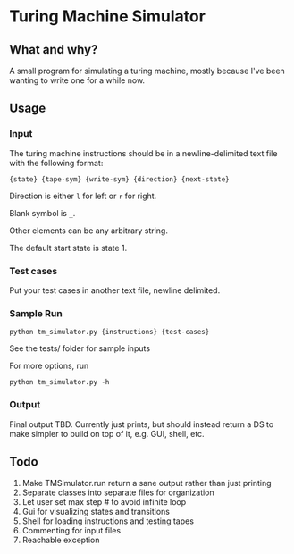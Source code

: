 Turing Machine Simulator
========================

What and why?
-------------

A small program for simulating a turing machine, mostly because I've been
wanting to write one for a while now.

Usage
-----

### Input

The turing machine instructions should be in a newline-delimited text file with
the following format:

    {state} {tape-sym} {write-sym} {direction} {next-state}

Direction is either `l` for left or `r` for right. 

Blank symbol is `_`. 

Other elements can be any arbitrary string.

The default start state is state 1.

### Test cases

Put your test cases in another text file, newline delimited.

### Sample Run

    python tm_simulator.py {instructions} {test-cases}

See the tests/ folder for sample inputs

For more options, run

    python tm_simulator.py -h

### Output

Final output TBD. Currently just prints, but should instead return a DS to make
simpler to build on top of it, e.g. GUI, shell, etc.

Todo
----

1. Make TMSimulator.run return a sane output rather than just printing
2. Separate classes into separate files for organization
3. Let user set max step # to avoid infinite loop
4. Gui for visualizing states and transitions
5. Shell for loading instructions and testing tapes
5. Commenting for input files
6. Reachable exception

